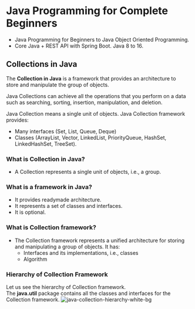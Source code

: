 # Java Programming for Complete Beginners
- Java Programming for Beginners to Java Object Oriented Programming. 
- Core Java + REST API with Spring Boot. Java 8 to 16.

## Collections in Java
The <b>Collection in Java</b> is a framework that provides an architecture to <br/>
store and manipulate the group of objects.

Java Collections can achieve all the operations that you perform on a  data <br/>
such as searching, sorting, insertion, manipulation, and deletion.

Java Collection means a single unit of objects. 
Java Collection framework provides:
   - Many interfaces (Set, List, Queue, Deque) 
   - Classes (ArrayList, Vector, LinkedList, PriorityQueue, HashSet, LinkedHashSet, TreeSet).

### What is Collection in Java?
- A Collection represents a single unit of objects, i.e., a group.

### What is a framework in Java?
- It provides readymade architecture.
- It represents a set of classes and interfaces.
- It is optional.

### What is Collection framework?
- The Collection framework represents a unified architecture for storing and manipulating a group of objects. It has:
   - Interfaces and its implementations, i.e., classes
   - Algorithm

### Hierarchy of Collection Framework
Let us see the hierarchy of Collection framework. <br/>
The <b>java.util</b> package contains all the classes and interfaces for the Collection framework.
![java-collection-hierarchy-white-bg](https://github.com/Aman07a/java-a-course-for-beginners/assets/60389872/e524a28d-99d7-447e-8311-1f927595d6a0)

